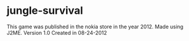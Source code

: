 # jungle-survival
This game was published in the nokia store in the year 2012.
Made using J2ME.
Version 1.0
Created in 08-24-2012
